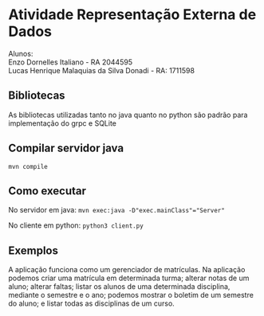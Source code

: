 # Atividade Representação Externa de Dados

Alunos:  
Enzo Dornelles Italiano - RA 2044595  
Lucas Henrique Malaquias da Silva Donadi - RA: 1711598

## Bibliotecas
As bibliotecas utilizadas tanto no java quanto no python são padrão para implementação do grpc e SQLite

## Compilar servidor java
`mvn compile`

## Como executar
No servidor em java:
`mvn exec:java -D"exec.mainClass"="Server"`

No cliente em python:
`python3 client.py`

## Exemplos
A aplicação funciona como um gerenciador de matrículas. Na aplicação podemos criar uma matrícula em determinada turma; alterar notas de um aluno; alterar faltas; listar os alunos de uma determinada disciplina, mediante o semestre e o ano; podemos mostrar o boletim de um semestre do aluno; e listar todas as disciplinas de um curso.

